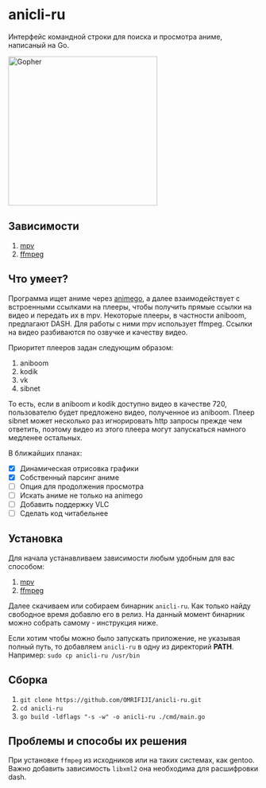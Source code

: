 # anicli-ru
Интерфейс командной строки для поиска и просмотра аниме, написаный на Go.

<img src="https://go.dev/blog/gopher/header.jpg" alt="Gopher" width="300"/>

## Зависимости
1. [mpv](https://github.com/mpv-player/mpv)
2. [ffmpeg](https://github.com/FFmpeg/FFmpeg)

## Что умеет?
Программа ищет аниме через [animego](https://animego.org/), 
а далее взаимодействует с встроенными ссылками на плееры, 
чтобы получить прямые ссылки на видео и передать их в mpv.
Некоторые плееры, в частности aniboom, предлагают DASH.
Для работы с ними mpv использует ffmpeg.
Ссылки на видео разбиваются по озвучке и качеству видео.

Приоритет плееров задан следующим образом:
1. aniboom
2. kodik
3. vk
4. sibnet

То есть, если в aniboom и kodik доступно видео в качестве 720,
пользователю будет предложено видео, полученное из aniboom.
Плеер sibnet может несколько раз игнорировать http запросы
прежде чем ответить, поэтому видео из этого плеера могут запускаться 
намного медленее остальных.

В ближайших планах:
- [x] Динамическая отрисовка графики
- [x] Собственный парсинг аниме
- [ ] Опция для продолжения просмотра
- [ ] Искать аниме не только на animego
- [ ] Добавить поддержку VLC
- [ ] Сделать код читабельнее

## Установка
Для начала устанавливаем зависимости любым удобным для вас способом:
1. [mpv](https://github.com/mpv-player/mpv)
2. [ffmpeg](https://github.com/FFmpeg/FFmpeg)

Далее скачиваем или собираем бинарник `anicli-ru`. Как только найду свободное время добавлю его в релиз.
На данный момент бинарник можно собрать самому - инструкция ниже.

Если хотим чтобы можно было запускать приложение, не указывая полный путь,
то добавляем `anicli-ru` в одну из директорий **PATH**.\
Например: `sudo cp anicli-ru /usr/bin`

## Сборка
1. `git clone https://github.com/OMRIFIJI/anicli-ru.git`
2. `cd anicli-ru`
3. `go build -ldflags "-s -w" -o anicli-ru ./cmd/main.go`

## Проблемы и способы их решения
При установке `ffmpeg` из исходников или на таких системах, как gentoo.
Важно добавить зависимость `libxml2` она необходима для расшифровки dash.
